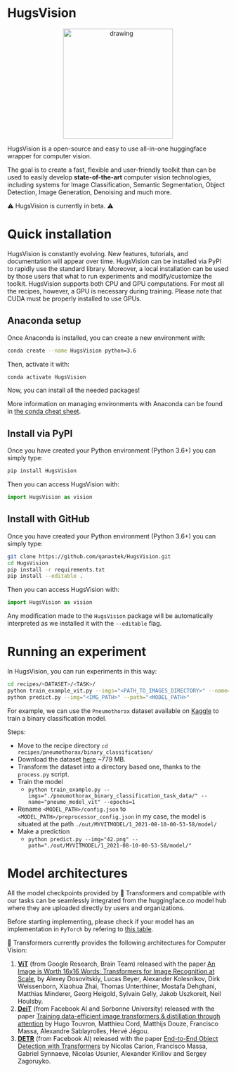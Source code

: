 # HugsVision

<p align="center">
  <img src="https://github.com/qanastek/HugsVision/blob/main/ressources/images/logo_name_transparent.png" alt="drawing" width="250"/>
</p>

HugsVision is a open-source and easy to use all-in-one huggingface wrapper for computer vision.

The goal is to create a fast, flexible and user-friendly toolkit than can be used to easily develop **state-of-the-art** computer vision technologies, including systems for Image Classification, Semantic Segmentation, Object Detection, Image Generation, Denoising and much more.

⚠️ HugsVision is currently in beta. ⚠️

# Quick installation

HugsVision is constantly evolving. New features, tutorials, and documentation will appear over time. HugsVision can be installed via PyPI to rapidly use the standard library. Moreover, a local installation can be used by those users that what to run experiments and modify/customize the toolkit. HugsVision supports both CPU and GPU computations. For most all the recipes, however, a GPU is necessary during training. Please note that CUDA must be properly installed to use GPUs.

## Anaconda setup

Once Anaconda is installed, you can create a new environment with:

```bash
conda create --name HugsVision python=3.6
```

Then, activate it with:

```bash
conda activate HugsVision
```

Now, you can install all the needed packages!

More information on managing environments with Anaconda can be found in [the conda cheat sheet](https://docs.conda.io/projects/conda/en/4.6.0/_downloads/52a95608c49671267e40c689e0bc00ca/conda-cheatsheet.pdf).

## Install via PyPI

Once you have created your Python environment (Python 3.6+) you can simply type:

```bash
pip install HugsVision
```

Then you can access HugsVision with:

```python
import HugsVision as vision
```

## Install with GitHub

Once you have created your Python environment (Python 3.6+) you can simply type:

```bash
git clone https://github.com/qanastek/HugsVision.git
cd HugsVision
pip install -r requirements.txt
pip install --editable .
```

Then you can access HugsVision with:

```python
import HugsVision as vision
```

Any modification made to the `HugsVision` package will be automatically interpreted as we installed it with the `--editable` flag.

# Running an experiment

In HugsVision, you can run experiments in this way:

```bash
cd recipes/<DATASET>/<TASK>/
python train_example_vit.py --imgs="<PATH_TO_IMAGES_DIRECTORY>" --name="<OUTPUT_MODEL_NAME>"
python predict.py --img="<IMG_PATH>" --path="<MODEL_PATH>"
```

For example, we can use the `Pneumothorax` dataset available on [Kaggle](https://www.kaggle.com/volodymyrgavrysh/pneumothorax-binary-classification-task) to train a binary classification model.

Steps:

- Move to the recipe directory `cd recipes/pneumothorax/binary_classification/`
- Download the dataset [here](https://www.kaggle.com/volodymyrgavrysh/pneumothorax-binary-classification-task) ~779 MB.
- Transform the dataset into a directory based one, thanks to the `process.py` script.
- Train the model
  - `python train_example.py --imgs="./pneumothorax_binary_classification_task_data/" --name="pneumo_model_vit" --epochs=1`
- Rename `<MODEL_PATH>/config.json` to `<MODEL_PATH>/preprocessor_config.json` in my case, the model is situated at the path `./out/MYVITMODEL/1_2021-08-10-00-53-58/model/`
- Make a prediction
  - `python predict.py --img="42.png" --path="./out/MYVITMODEL/1_2021-08-10-00-53-58/model/"`

# Model architectures

All the model checkpoints provided by 🤗 Transformers and compatible with our tasks can be seamlessly integrated from the huggingface.co model hub where they are uploaded directly by users and organizations.

Before starting implementing, please check if your model has an implementation in `PyTorch` by refering to [this table](https://huggingface.co/transformers/index.html#supported-frameworks).

🤗 Transformers currently provides the following architectures for Computer Vision:

1. **[ViT](https://huggingface.co/transformers/model_doc/vit.html)** (from Google Research, Brain Team) released with the paper [An Image is Worth 16x16 Words: Transformers for Image Recognition at Scale](https://arxiv.org/pdf/2010.11929.pdf), by Alexey Dosovitskiy, Lucas Beyer, Alexander Kolesnikov, Dirk Weissenborn, Xiaohua Zhai, Thomas Unterthiner, Mostafa Dehghani, Matthias Minderer, Georg Heigold, Sylvain Gelly, Jakob Uszkoreit, Neil Houlsby.
2. **[DeiT](https://huggingface.co/transformers/model_doc/deit.html)** (from Facebook AI and Sorbonne University) released with the paper [Training data-efficient image transformers & distillation through attention](https://arxiv.org/pdf/2012.12877.pdf) by Hugo Touvron, Matthieu Cord, Matthijs Douze, Francisco Massa, Alexandre Sablayrolles, Hervé Jégou.
3. **[DETR](https://huggingface.co/transformers/model_doc/detr.html)** (from Facebook AI) released with the paper [End-to-End Object Detection with Transformers](https://arxiv.org/pdf/2005.12872.pdf) by Nicolas Carion, Francisco Massa, Gabriel Synnaeve, Nicolas Usunier, Alexander Kirillov and Sergey Zagoruyko.
